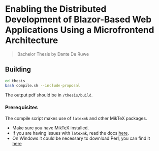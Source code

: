 # Enabling the Distributed Development of Blazor-Based Web Applications Using a Microfrontend Architecture
> Bachelor Thesis by Dante De Ruwe 



## Building

```sh
cd thesis
bash compile.sh --include-proposal
```
The output pdf should be in `/thesis/build`.

### Prerequisites

The compile script makes use of `latexmk` and other MikTeX packages.

- Make sure you have MikTeX installed. 
- If you are having issues with `latexmk`, read the docs [here](https://mg.readthedocs.io/latexmk.html). 
- On Windows it could be necessary to download Perl, you can find it [here](https://www.perl.org/)
